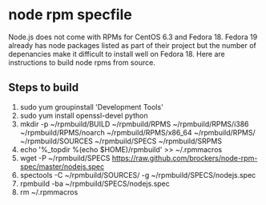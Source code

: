 node rpm specfile
=================
Node.js does not come with RPMs for CentOS 6.3 and Fedora 18.  Fedora 19 already has node packages listed as part of their project but the number of depenancies make it difficult to install well on Fedora 18.  Here are instructions to build node rpms from source.

Steps to build
--------------------------------------------------------
1. sudo yum groupinstall 'Development Tools'
2. sudo yum install openssl-devel python
3. mkdir -p ~/rpmbuild/BUILD ~/rpmbuild/RPMS ~/rpmbuild/RPMS/i386 ~/rpmbuild/RPMS/noarch ~/rpmbuild/RPMS/x86_64 ~/rpmbuild/RPMS/ ~/rpmbuild/SOURCES ~/rpmbuild/SPECS ~/rpmbuild/SRPMS
4. echo '%_topdir %(echo $HOME)/rpmbuild' >> ~/.rpmmacros
5. wget -P ~/rpmbuild/SPECS https://raw.github.com/brockers/node-rpm-spec/master/nodejs.spec
6. spectools -C ~/rpmbuild/SOURCES/ -g ~/rpmbuild/SPECS/nodejs.spec
7. rpmbuild -ba ~/rpmbuild/SPECS/nodejs.spec
8. rm ~/.rpmmacros
